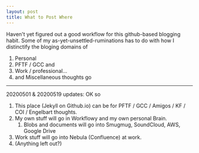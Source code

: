 ```yaml
---
layout: post
title: What to Post Where
---
```


Haven't yet figured out a good workflow for this github-based blogging
habit. Some of my as-yet-unsettled-ruminations has to do with how I
distinctify the bloging domains of
1. Personal
1. PFTF / GCC and
1. Work / professional...
1. and Miscellaneous thoughts go

<hr/>

20200501 & 20200519 updates: OK so
1. This place (Jekyll on Github.io) can be for PFTF / GCC / Amigos / KF / COI / Engelbart thoughts.
1. My own stuff will go in Workflowy and my own personal Brain. 
   1. Blobs and documents will go into Smugmug, SoundCloud, AWS, Google Drive
1. Work stuff will go into Nebula (Confluence) at work.
1. (Anything left out?)
